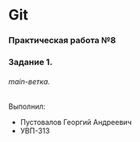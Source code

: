 # Git
### Практическая работа №8
### Задание 1.
###### main-ветка. 

Выполнил:
* Пустовалов Георгий Андреевич
* УВП-313
